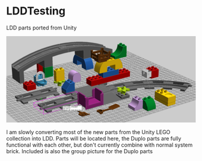 # LDDTesting
LDD parts ported from Unity

![DuploPartsLDD](https://github.com/MCxSurvivalXman/LDDTesting/blob/main/DuploPartsLDD.PNG)

I am slowly converting most of the new parts from the Unity LEGO collection into LDD. Parts will be located here, the Duplo parts are fully functional with each other, but don't currently combine with normal system brick. Included is also the group picture for the Duplo parts



